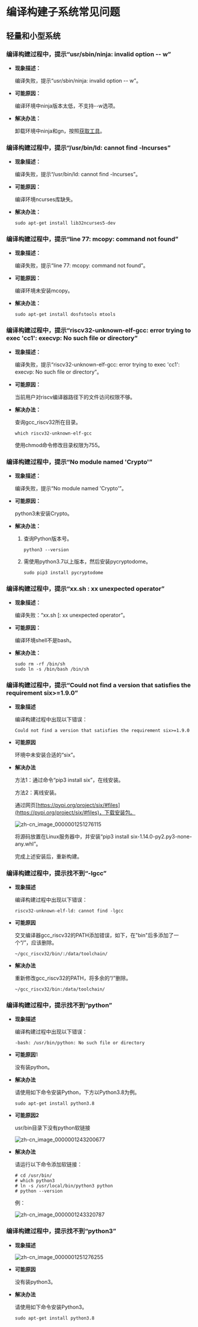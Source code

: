 # 编译构建子系统常见问题


## 轻量和小型系统


### 编译构建过程中，提示“usr/sbin/ninja: invalid option -- w”

- **现象描述：**

  编译失败，提示“usr/sbin/ninja: invalid option -- w”。

- **可能原因：**

  编译环境中ninja版本太低，不支持--w选项。

- **解决办法：**

  卸载环境中ninja和gn，按照[获取工具](../get-code/gettools-ide.md)。


### 编译构建过程中，提示“/usr/bin/ld: cannot find -lncurses”

- **现象描述：**
  
  编译失败，提示“/usr/bin/ld: cannot find -lncurses”。

- **可能原因：**
  
  编译环境ncurses库缺失。

- **解决办法：**
    
  ```
  sudo apt-get install lib32ncurses5-dev
  ```


### 编译构建过程中，提示“line 77: mcopy: command not found”

- **现象描述：** 

  编译失败，提示“line 77: mcopy: command not found”。

- **可能原因：**
  
  编译环境未安装mcopy。

- **解决办法：**
    
  ```
  ​sudo apt-get install dosfstools mtools
  ```


### 编译构建过程中，提示“riscv32-unknown-elf-gcc: error trying to exec 'cc1': execvp: No such file or directory”

- **现象描述：**
  
  编译失败，提示“riscv32-unknown-elf-gcc: error trying to exec 'cc1': execvp: No such file or directory”。

- ​**可能原因：**

  当前用户对riscv编译器路径下的文件访问权限不够。

- ​**解决办法：**

    查询gcc_riscv32所在目录。
    
  ```
  which riscv32-unknown-elf-gcc
  ```

  使用chmod命令修改目录权限为755。


### 编译构建过程中，提示“No module named 'Crypto'”

- **现象描述：**

  编译失败，提示“No module named 'Crypto'”。

- **可能原因：**

  python3未安装Crypto。

- **解决办法：**

  1. 查询Python版本号。
        
      ```
      python3 --version
      ```
  2. 需使用python3.7以上版本，然后安装pycryptodome。
        
      ```
      sudo pip3 install pycryptodome
      ```


### 编译构建过程中，提示“xx.sh : xx unexpected operator”

- **现象描述：**

  编译失败：“xx.sh [: xx unexpected operator”。

- **可能原因：**

  编译环境shell不是bash。

- **解决办法：**
    
  ```
  sudo rm -rf /bin/sh
  sudo ln -s /bin/bash /bin/sh
  ```


### 编译构建过程中，提示“Could not find a version that satisfies the requirement six&gt;=1.9.0”

- **现象描述**

  编译构建过程中出现以下错误：

    
  ```
  Could not find a version that satisfies the requirement six>=1.9.0
  ```

- **可能原因**

  环境中未安装合适的“six”。

- **解决办法**

  方法1：通过命令“pip3 install six”，在线安装。

  方法2：离线安装。

  通过网页[https://pypi.org/project/six/#files](https://pypi.org/project/six/#files)，下载安装包。

  ![zh-cn_image_0000001251276115](figures/zh-cn_image_0000001251276115.png)

  将源码放置在Linux服务器中，并安装“pip3 install six-1.14.0-py2.py3-none-any.whl”。

  完成上述安装后，重新构建。


### 编译构建过程中，提示找不到“-lgcc”

- **现象描述**

  编译构建过程中出现以下错误：

    
  ```
  riscv32-unknown-elf-ld: cannot find -lgcc
  ```

- **可能原因**

  交叉编译器gcc_riscv32的PATH添加错误，如下，在"bin"后多添加了一个“/”，应该删除。

    
  ```
  ~/gcc_riscv32/bin/:/data/toolchain/
  ```

- **解决办法**

  重新修改gcc_riscv32的PATH，将多余的“/”删除。

    
  ```
  ~/gcc_riscv32/bin:/data/toolchain/
  ```


### 编译构建过程中，提示找不到“python”

- **现象描述**

  编译构建过程中出现以下错误：

    
  ```
  -bash: /usr/bin/python: No such file or directory
  ```

- **可能原因**1

  没有装python。

- **解决办法**

  请使用如下命令安装Python，下方以Python3.8为例。

    
  ```
  sudo apt-get install python3.8
  ```

- **可能原因2**

  usr/bin目录下没有python软链接

  ![zh-cn_image_0000001243200677](figures/zh-cn_image_0000001243200677.png)

- **解决办法**

  请运行以下命令添加软链接：

    
  ```
  # cd /usr/bin/ 
  # which python3
  # ln -s /usr/local/bin/python3 python
  # python --version
  ```

  例：

  ![zh-cn_image_0000001243320787](figures/zh-cn_image_0000001243320787.png)


### 编译构建过程中，提示找不到“python3”

- **现象描述**

  ![zh-cn_image_0000001251276255](figures/zh-cn_image_0000001251276255.png)

- **可能原因**

  没有装python3。

- **解决办法**

  请使用如下命令安装Python3。

    
  ```
  sudo apt-get install python3.8
  ```
